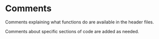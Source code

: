 # Comments

Comments explaining what functions do are available in the header files.

Comments about specific sections of code are added as needed.